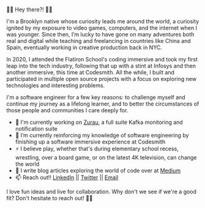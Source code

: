 👋🏾 Hey there?! 👋🏾

I'm a Brooklyn native whose curiosity leads me around the world, a curiosity ignited by my exposure to video games, computers, and the internet when I was younger. Since then, I’m lucky to have gone on many adventures both real and digital while teaching and freelancing in countries like China and Spain, eventually working in creative production back in NYC. 

In 2020, I attended the Flatiron School's coding immersive and took my first leap into the tech industry, following that up with a stint at Infosys and then another immersive, this time at Codesmith. All the while, I built and participated in multiple open source projects with a focus on exploring new technologies and interesting problems. 

I'm a software engineer for a few key reasons: to challenge myself and continue my journey as a lifelong learner, and to better the circumstances of those people and communities I care deeply for.

- 🔨 I'm currently working on [Zurau](https://github.com/oslabs-beta/zurau), a full suite Kafka monitoring and notification suite
- 🌱 I’m currently reinforcing my knowledge of software engineering by finishing up a software immersive experience at Codesmith
- ⚡️ I believe play, whether that's during elementary school recess, wrestling, over a board game, or on the latest 4K television, can change the world
- 📖 I write blog articles exploring the world of code over at [Medium](https://medium.com/@nickechevarria)
- 📫 Reach out!! [LinkedIn](https://www.linkedin.com/in/nicholasechevarria/) || [Twitter](https://twitter.com/_nickechevarria) || [Email](nick.echev@gmail.com)

I love fun ideas and live for collaboration. Why don't we see if we're a good fit? Don't hesitate to reach out! ✌🏾  



